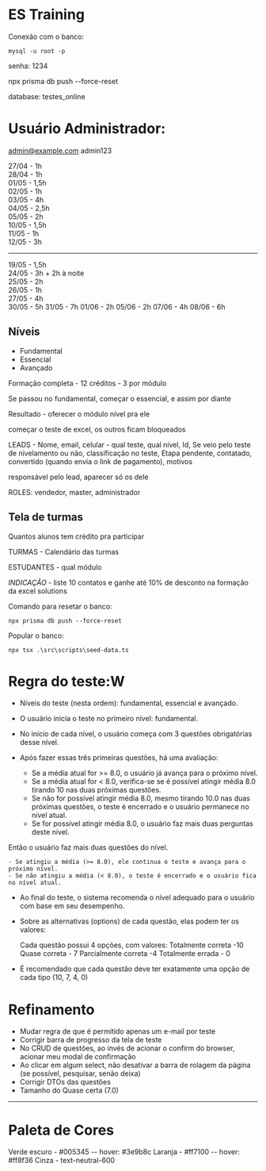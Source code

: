 # ES Training

Conexão com o banco:

```
mysql -u root -p
```
senha: 1234

npx prisma db push --force-reset  

database: testes_online

# Usuário Administrador:
admin@example.com
admin123

27/04 - 1h  
28/04 - 1h  
01/05 - 1,5h  
02/05 - 1h  
03/05 - 4h  
04/05 - 2,5h  
05/05 - 2h  
10/05 - 1,5h  
11/05 - 1h  
12/05 - 3h  
_________________

19/05 - 1,5h  
24/05 - 3h + 2h à noite  
25/05 - 2h  
26/05 - 1h  
27/05 - 4h  
30/05 - 5h
31/05 - 7h
01/06 - 2h
05/06 - 2h
07/06 - 4h
08/06 - 6h

## Níveis

- Fundamental
- Essencial
- Avançado

Formação completa - 12 créditos - 3 por módulo  

Se passou no fundamental, começar o essencial, e assim por diante  

Resultado - oferecer o módulo nível pra ele  

começar o teste de excel, os outros ficam bloqueados  

LEADS - Nome, email, celular - qual teste, qual nível, Id, Se veio pelo teste de nivelamento ou não, classificação no teste, Etapa pendente, contatado, convertido (quando envia o link de pagamento), motivos  

responsável pelo lead, aparecer só os dele  

ROLES: vendedor, master, administrador  

## Tela de turmas

Quantos alunos tem crédito pra participar  

TURMAS - Calendário das turmas  

ESTUDANTES - qual módulo

*INDICAÇÃO* - liste 10 contatos e ganhe até 10% de desconto na formação da excel solutions  

Comando para resetar o banco:
```
npx prisma db push --force-reset
```
Popular o banco:
```
npx tsx .\src\scripts\seed-data.ts 
```

# Regra do teste:W

- Níveis do teste (nesta ordem): fundamental, essencial e avançado.
- O usuário inicia o teste no primeiro nível: fundamental.

- No início de cada nível, o usuário começa com 3 questões obrigatórias desse nível.

- Após fazer essas três primeiras questões, há uma avaliação:

	- Se a média atual for >= 8.0, o usuário já avança para o próximo nível.
	- Se a média atual for < 8.0, verifica-se se é possível atingir média 8.0 tirando 10 nas duas próximas questões.
	- Se não for possível atingir média 8.0, mesmo tirando 10.0 nas duas próximas questões, o teste é encerrado e o usuário permanece no nível atual.
	- Se for possível atingir média 8.0, o usuário faz mais duas perguntas deste nível.

Então o usuário faz mais duas questões do nível.

	- Se atingiu a média (>= 8.0), ele continua o teste e avança para o próximo nível.
	- Se não atingiu a média (< 8.0), o teste é encerrado e o usuário fica no nível atual.

- Ao final do teste, o sistema recomenda o nível adequado para o usuário com base em seu desempenho.

- Sobre as alternativas (options) de cada questão, elas podem ter os valores:  

	Cada questão possui 4 opções, com valores:
	Totalmente correta -10
	Quase correta -	7
	Parcialmente correta -4
	Totalmente errada	- 0

- É recomendado que cada questão deve ter exatamente uma opção de cada tipo (10, 7, 4, 0)

# Refinamento
- Mudar regra de que é permitido apenas um e-mail por teste
- Corrigir barra de progresso da tela de teste
- No CRUD de questões, ao invés de acionar o confirm do browser, acionar meu modal de confirmação
- Ao clicar em algum select, não desativar a barra de rolagem da página (se possível, pesquisar, senão deixa)
- Corrigir DTOs das questões
- Tamanho do Quase certa (7.0)

---

# Paleta de Cores
Verde escuro - #005345     -- hover: #3e9b8c
Laranja - #ff7100          -- hover: #ff8f36
Cinza - text-neutral-600

